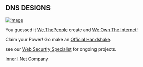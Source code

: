 ## DNS DESIGNS 

[![image](https://user-images.githubusercontent.com/37987346/101999396-a37e4380-3caa-11eb-8cc6-e61fb53c7855.png)](http://shapereality.innerinetcompany.hns.to/)

You guessed it [We.ThePeople](http://we.thepeople.hns.to/) create and [We Own The Internet](http://innerinetcompany.weowntheinternet/)!

Claim your Power! Go make an [Official Handshake](https://handshake.org/).

see our [Web Securtiy Specialist](http://admin.websecurityspecialist/) for ongoing projects. 

[Inner I Net Company](http://shapereality.innerinetcompany.hns.to/)
